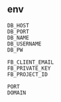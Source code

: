 ## env

```env
DB_HOST
DB_PORT
DB_NAME
DB_USERNAME
DB_PW

FB_CLIENT_EMAIL
FB_PRIVATE_KEY
FB_PROJECT_ID

PORT
DOMAIN
```